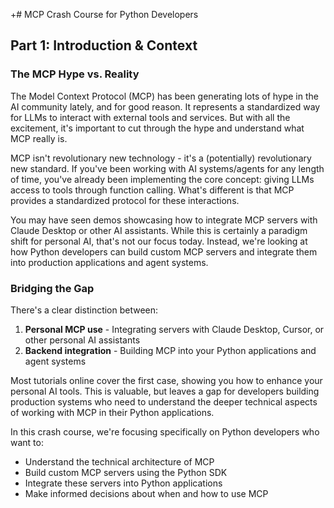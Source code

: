 
+# MCP Crash Course for Python Developers

## Part 1: Introduction & Context

### The MCP Hype vs. Reality

The Model Context Protocol (MCP) has been generating lots of hype in the AI community lately, and for good reason. It represents a standardized way for LLMs to interact with external tools and services. But with all the excitement, it's important to cut through the hype and understand what MCP really is.

MCP isn't revolutionary new technology - it's a (potentially) revolutionary new standard. If you've been working with AI systems/agents for any length of time, you've already been implementing the core concept: giving LLMs access to tools through function calling. What's different is that MCP provides a standardized protocol for these interactions.

You may have seen demos showcasing how to integrate MCP servers with Claude Desktop or other AI assistants. While this is certainly a paradigm shift for personal AI, that's not our focus today. Instead, we're looking at how Python developers can build custom MCP servers and integrate them into production applications and agent systems.

### Bridging the Gap

There's a clear distinction between:

1. **Personal MCP use** - Integrating servers with Claude Desktop, Cursor, or other personal AI assistants
2. **Backend integration** - Building MCP into your Python applications and agent systems

Most tutorials online cover the first case, showing you how to enhance your personal AI tools. This is valuable, but leaves a gap for developers building production systems who need to understand the deeper technical aspects of working with MCP in their Python applications.

In this crash course, we're focusing specifically on Python developers who want to:

- Understand the technical architecture of MCP
- Build custom MCP servers using the Python SDK
- Integrate these servers into Python applications
- Make informed decisions about when and how to use MCP